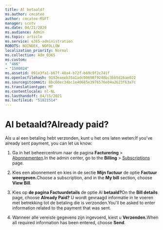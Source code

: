 ```yaml
---
title: Al betaald?
ms.author: cmcatee
author: cmcatee-MSFT
manager: scotv
ms.date: 04/21/2020
ms.audience: Admin
ms.topic: article
ms.service: o365-administration
ROBOTS: NOINDEX, NOFOLLOW
localization_priority: Normal
ms.collection: Adm_O365
ms.custom:
- "466"
- "1500024"
ms.assetid: 091e3fa1-b67f-40a4-b72f-b69c9f2c741f
ms.openlocfilehash: 9192eaeeb35a1adc00658f9248bc3bb5d26ae022
ms.sourcegitcommit: 8bc60ec34bc1e40685e3976576e04a2623f63a7c
ms.translationtype: MT
ms.contentlocale: nl-NL
ms.lasthandoff: 04/15/2021
ms.locfileid: "51821514"
---
```

# <a name="already-paid"></a><span data-ttu-id="e88c6-102">Al betaald?</span><span class="sxs-lookup"><span data-stu-id="e88c6-102">Already paid?</span></span>

<span data-ttu-id="e88c6-103">Als u al een betaling hebt verzonden, kunt u het ons laten weten:</span><span class="sxs-lookup"><span data-stu-id="e88c6-103">If you've already sent payment, you can let us know:</span></span>
  
1. <span data-ttu-id="e88c6-104">Ga in het beheercentrum naar de pagina **Facturering** \> [Abonnementen](https://go.microsoft.com/fwlink/p/?linkid=842054).</span><span class="sxs-lookup"><span data-stu-id="e88c6-104">In the admin center, go to the **Billing** \> [Subscriptions](https://go.microsoft.com/fwlink/p/?linkid=842054) page.</span></span>

2. <span data-ttu-id="e88c6-105">Kies een abonnement en kies in de sectie **Mijn factuur** de optie **Factuur weergeven.**</span><span class="sxs-lookup"><span data-stu-id="e88c6-105">Choose a subscription, and in the **My bill** section, choose **View Bill**.</span></span>

3. <span data-ttu-id="e88c6-106">Kies op **de pagina Factuurdetails** de optie Al **betaald?**</span><span class="sxs-lookup"><span data-stu-id="e88c6-106">On the **Bill details** page, choose **Already Paid?**</span></span> <span data-ttu-id="e88c6-107">U wordt gevraagd informatie in te voeren met betrekking tot de betaling die is verzonden.</span><span class="sxs-lookup"><span data-stu-id="e88c6-107">You'll be asked to enter information related to the payment that was sent.</span></span>

4. <span data-ttu-id="e88c6-108">Wanneer alle vereiste gegevens zijn ingevoerd, kiest u **Verzenden.**</span><span class="sxs-lookup"><span data-stu-id="e88c6-108">When all required information has been entered, choose **Send**.</span></span>